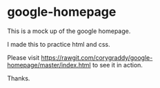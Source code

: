 # google-homepage
This is a mock up of the google homepage.

I made this to practice html and css.

Please visit https://rawgit.com/corygraddy/google-homepage/master/index.html to see it in action.

Thanks. 
